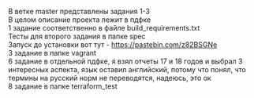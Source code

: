 В ветке master представлены задания 1-3  
В целом описание проекта лежит в пдфке  
1 задание соответственно в файле build_requirements.txt  
Тесты для второго задания в папке spec  
Запуск до установки вот тут - https://pastebin.com/z82BSGNe  
3 задание в папке vagrant  
6 задание в отдельной пдфке, я взял отчеты 17 и 18 годов и выбрал 3 интересных аспекта, язык оставил английский, потому что понял, что термины на русский норм не переводятся, надеюсь, это ок  
8 задание в папке terraform_test
